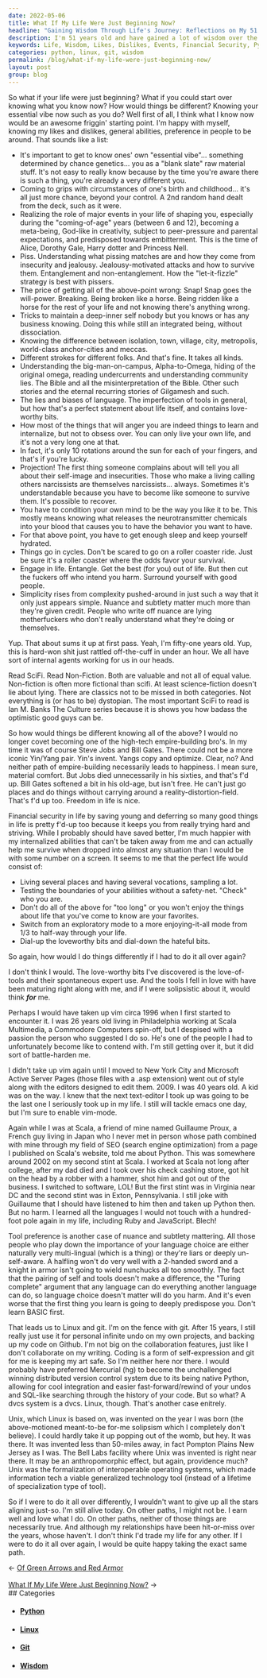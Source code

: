 ```yaml
---
date: 2022-05-06
title: What If My Life Were Just Beginning Now?
headline: "Gaining Wisdom Through Life's Journey: Reflections on My 51 Years of Experience"
description: I'm 51 years old and have gained a lot of wisdom over the years. From understanding my likes and dislikes and the role of major events in my life, to recognizing the importance of financial security, I have learned a lot. I regret not taking up Python sooner, and I'm grateful for the opportunities Unix has given me. Despite the ups and downs, I wouldn't change my path and am content with how things have turned out. Read my blog post to learn more about my journey and
keywords: Life, Wisdom, Likes, Dislikes, Events, Financial Security, Python, Unix, Git, Mercurial, Opportunities, Ups, Downs, Path, Contentment, Understanding, Essential Vibe, Circumstances, Birth, Childhood, Isolation, Town, Village, City, Metropolis, Inner Self, Fiction, Non-Fiction, Science-Fiction, Ian M. Banks, The Culture, Empire-Building, Happiness, Financial Security, Internalized Abilities,
categories: python, linux, git, wisdom
permalink: /blog/what-if-my-life-were-just-beginning-now/
layout: post
group: blog
---
```



So what if your life were just beginning? What if you could start over knowing
what you know now? How would things be different? Knowing your essential vibe
now such as you do? Well first of all, I think what I know now would be an
awesome friggin' starting point. I'm happy with myself, knowing my likes and
dislikes, general abilities, preference in people to be around. That sounds
like a list:

- It's important to get to know ones' own "essential vibe"... something
  determined by chance genetics... you as a "blank slate" raw material stuff.
  It's not easy to really know because by the time you're aware there is such a
  thing, you're already a very different you.
- Coming to grips with circumstances of one's birth and childhood... it's all
  just more chance, beyond your control. A 2nd random hand dealt from the deck,
  such as it were.
- Realizing the role of major events in your life of shaping you, especially
  during the "coming-of-age" years (between 6 and 12), becoming a meta-being,
  God-like in creativity, subject to peer-pressure and parental expectations,
  and predisposed towards embitterment. This is the time of Alice, Dorothy
  Gale, Harry dotter and Princess Nell.
- Piss. Understanding what pissing matches are and how they come from
  insecurity and jealousy.  Jealousy-motivated attacks and how to survive them.
  Entanglement and non-entanglement. How the "let-it-fizzle" strategy is best
  with pissers.
- The price of getting all of the above-point wrong: Snap! Snap goes the
  will-power. Breaking. Being broken like a horse. Being ridden like a horse
  for the rest of your life and not knowing there's anything wrong.
- Tricks to maintain a deep-inner self nobody but you knows or has any business
  knowing. Doing this while still an integrated being, without dissociation.
- Knowing the difference between isolation, town, village, city, metropolis,
  world-class anchor-cities and meccas.
- Different strokes for different folks. And that's fine. It takes all kinds.
- Understanding the big-man-on-campus, Alpha-to-Omega, hiding of the original
  omega, reading undercurrents and understanding community lies. The Bible and
  all the misinterpretation of the Bible. Other such stories and the eternal
  recurring stories of Gilgamesh and such.
- The lies and biases of language. The imperfection of tools in general, but
  how that's a perfect statement about life itself, and contains love-worthy
  bits.
- How most of the things that will anger you are indeed things to learn and
  internalize, but not to obsess over. You can only live your own life, and
  it's not a very long one at that.
- In fact, it's only 10 rotations around the sun for each of your fingers, and
  that's if you're lucky.
- Projection! The first thing someone complains about will tell you all about
  their self-image and insecurities. Those who make a living calling others
  narcissists are themselves narcissists... always. Sometimes it's
  understandable because you have to become like someone to survive them.  It's
  possible to recover.
- You have to condition your own mind to be the way you like it to be. This
  mostly means knowing what releases the neurotransmitter chemicals into your
  blood that causes you to have the behavior you want to have.
- For that above point, you have to get enough sleep and keep yourself
  hydrated.
- Things go in cycles. Don't be scared to go on a roller coaster ride. Just be
  sure it's a roller coaster where the odds favor your survival.
- Engage in life. Entangle. Get the best (for you) out of life. But then cut
  the fuckers off who intend you harm. Surround yourself with good people.
- Simplicity rises from complexity pushed-around in just such a way that it
  only just appears simple. Nuance and subtlety matter much more than they're
  given credit. People who write off nuance are lying motherfuckers who don't
  really understand what they're doing or themselves.

Yup. That about sums it up at first pass. Yeah, I'm fifty-one years old. Yup,
this is hard-won shit just rattled off-the-cuff in under an hour. We all have
sort of internal agents working for us in our heads.

Read SciFi. Read Non-Fiction. Both are valuable and not all of equal value.
Non-fiction is often more fictional than scifi. At least science-fiction
doesn't lie about lying. There are classics not to be missed in both
categories. Not everything is (or has to be) dystopian. The most important
SciFi to read is Ian M. Banks The Culture series because it is shows you how
badass the optimistic good guys can be.

So how would things be different knowing all of the above? I would no longer
covet becoming one of the high-tech empire-building bro's. In my time it was of
course Steve Jobs and Bill Gates. There could not be a more iconic Yin/Yang
pair. Yin's invent. Yangs copy and optimize. Clear, no? And neither path of
empire-building necessarily leads to happiness. I mean sure, material comfort.
But Jobs died unnecessarily in his sixties, and that's f'd up. Bill Gates
softened a bit in his old-age, but isn't free. He can't just go places and do
things without carrying around a reality-distortion-field. That's f'd up too.
Freedom in life is nice.

Financial security in life by saving young and deferring so many good things in
life is pretty f'd-up too because it keeps you from really trying hard and
striving. While I probably should have saved better, I'm much happier with my
internalized abilities that can't be taken away from me and can actually help
me survive when dropped into almost any situation than I would be with some
number on a screen. It seems to me that the perfect life would consist of:

- Living several places and having several vocations, sampling a lot.
- Testing the boundaries of your abilities without a safety-net. "Check" who
  you are.
- Don't do all of the above for "too long" or you won't enjoy the things about
  life that you've come to know are your favorites.
- Switch from an exploratory mode to a more enjoying-it-all mode from 1/3 to
  half-way through your life.
- Dial-up the loveworthy bits and dial-down the hateful bits.

So again, how would I do things differently if I had to do it all over again?

I don't think I would. The love-worthy bits I've discovered is the
love-of-tools and their spontaneous expert use. And the tools I fell in love
with have been maturing right along with me, and if I were solipsistic about
it, would think ***for*** me.

Perhaps I would have taken up vim circa 1996 when I first started to encounter
it. I was 26 years old living in Philadelphia working at Scala Multimedia, a
Commodore Computers spin-off, but I despised with a passion the person who
suggested I do so. He's one of the people I had to unfortunately become like to
contend with. I'm still getting over it, but it did sort of battle-harden me.

I didn't take up vim again until I moved to New York City
and Microsoft Active Server Pages (those files with a .asp extension) went out
of style along with the editors designed to edit them. 2009. I was 40 years
old. A kid was on the way. I knew that the next text-editor I took up was going
to be the last one I seriously took up in my life. I still will tackle emacs
one day, but I'm sure to enable vim-mode.

Again while I was at Scala, a friend of mine named Guillaume Proux, a French
guy living in Japan who I never met in person whose path combined with mine
through my field of SEO (search engine optimization) from a page I published on
Scala's website, told me about Python. This was somewhere around 2002 on my
second stint at Scala. I worked at Scala not long after college, after my dad
died and I took over his check cashing store, got hit on the head by a robber
with a hammer, shot him and got out of the business. I switched to software,
LOL! But the first stint was in Virginia near DC and the second stint was in
Exton, Pennsylvania. I still joke with Guillaume that I should have listened to
him then and taken up Python then. But no harm. I learned all the languages I
would not touch with a hundred-foot pole again in my life, including Ruby and
JavaScript. Blech!

Tool preference is another case of nuance and subtlety mattering. All those
people who play down the importance of your language choice are either
naturally very multi-lingual (which is a thing) or they're liars or deeply
un-self-aware. A halfling won't do very well with a 2-handed sword and a knight
in armor isn't going to wield nunchucks all too smoothly. The fact that the
pairing of self and tools doesn't make a difference, the "Turing complete"
argument that any language can do everything another language can do, so
language choice doesn't matter will do you harm. And it's even worse that the
first thing you learn is going to deeply predispose you. Don't learn BASIC
first.

That leads us to Linux and git. I'm on the fence with git. After 15 years, I
still really just use it for personal infinite undo on my own projects, and
backing up my code on Github. I'm not big on the collaboration features, just
like I don't collaborate on my writing. Coding is a form of self-expression and
git for me is keeping my art safe. So I'm neither here nor there. I would
probably have preferred Mercurial (hg) to become the unchallenged winning
distributed version control system due to its being native Python, allowing for
cool integration and easier fast-forward/rewind of your undos and SQL-like
searching through the history of your code. But so what? A dvcs system is a
dvcs. Linux, though. That's another case enitrely.

Unix, which Linux is based on, was invented on the year I was born (the
above-motioned meant-to-be for-me solipsism which I completely don't believe).
I could hardly take it up popping out of the womb, but hey. It was there. It
was invented less than 50-miles away, in fact Pompton Plains New Jersey as I
was. The Bell Labs facility where Unix was invented is right near there. It may
be an anthropomorphic effect, but again, providence much? Unix was the
formalization of interoperable operating systems, which made information tech a
viable generalized technology tool (instead of a lifetime of specialization
type of tool).

So if I were to do it all over differently, I wouldn't want to give up all the
stars aligning just-so. I'm still alive today. On other paths, I might not be.
I earn well and love what I do. On other paths, neither of those things are
necessarily true. And although my relationships have been hit-or-miss over the
years, whose haven't. I don't think I'd trade my life for any other. If I were
to do it all over again, I would be quite happy taking the exact same path.

<div class="arrow-links"><div class="post-nav-prev"><span class="arrow">&larr;&nbsp;</span><a href="/blog/of-green-arrows-and-red-armor/">Of Green Arrows and Red Armor</a></div> &nbsp; <div class="post-nav-next"><a href="/blog/what-if-my-life-were-just-beginning-now/">What If My Life Were Just Beginning Now?</a><span class="arrow">&nbsp;&rarr;</span></div></div>
## Categories

<ul>
<li><h4><a href='/python/'>Python</a></h4></li>
<li><h4><a href='/linux/'>Linux</a></h4></li>
<li><h4><a href='/git/'>Git</a></h4></li>
<li><h4><a href='/wisdom/'>Wisdom</a></h4></li></ul>